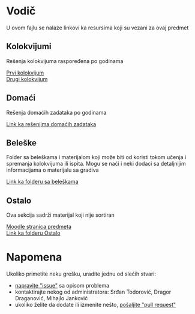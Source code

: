 # Vodič
U ovom fajlu se nalaze linkovi ka resursima koji su vezani za ovaj predmet

## Kolokvijumi
Rešenja kolokvijuma raspoređena po godinama

[Prvi kolokvijum][prvi kolokvijum]  
[Drugi kolokvijum][drugi kolokvijum]

## Domaći
Rešenja domaćih zadataka po godinama

[Link ka rešenjima domaćih zadataka][domaći]

## Beleške
Folder sa beleškama i materijalom koji može biti od koristi tokom učenja i spremanja kolokvijuma ili ispita. Mogu se naći i neki dodaci sa detaljnijim informacijama
o materijalu sa gradiva

[Link ka folderu sa beleškama][beleške]

## Ostalo
Ova sekcija sadrži materijal koji nije sortiran

[Moodle stranica predmeta][stranica predmeta]  
[Link ka folderu Ostalo][ostalo]

# Napomena
Ukoliko primetite neku grešku, uradite jednu od slećih stvari:
* [napravite "issue"][new issue] sa opisom problema
* kontaktirajte nekog od administratora: Srđan Todorović, Dragor Draganović, Mihajlo Janković  
* ukoliko želite da dodate ili izmenite nešto, [pošaljite "pull request"][pull request]



[//]: # (---------------------------------------------------------)

[//]: # (-------------U ovom delu se nalaze reference-------------)

[//]: # (---------------------------------------------------------)



[prvi kolokvijum]: https://github.com/Produktivna-grupa/PMFKG/tree/master/II%20godina/Zimski%20semestar/OS1/Kolokvijumi/1.%20kolokvijum/ 

[drugi kolokvijum]: https://github.com/Produktivna-grupa/PMFKG/tree/master/II%20godina/Zimski%20semestar/OS1/Kolokvijumi/2.%20kolokvijum/

[domaći]: https://github.com/Produktivna-grupa/PMFKG/tree/master/II%20godina/Zimski%20semestar/OS1/Doma%C4%87i
[beleške]: https://github.com/Produktivna-grupa/PMFKG/tree/master/II%20godina/Zimski%20semestar/OS1/Bele%C5%A1ke
[stranica predmeta]: https://imi.pmf.kg.ac.rs/moodle/course/view.php?id=34
[ostalo]: https://github.com/Produktivna-grupa/PMFKG/tree/master/II%20godina/Zimski%20semestar/OS1/Ostalo
[new issue]: https://github.com/Produktivna-grupa/PMFKG/issues/new
[pull request]: https://github.com/Produktivna-grupa/PMFKG/compare
